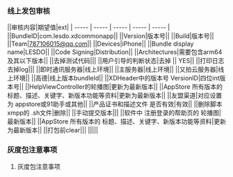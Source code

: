 ### 线上发包审核

||审核内容|期望值|ext|
| ----- | ----- | ----- | ----- | ----- |
||BundleID|com.lesdo.xdcommonapp||
||Version|版本号||
||Build|版本号||
||Team|787106015@qq.com||
||Devices|iPhone||
||Bundle display name|LESDO||
||Code Signing|Distribution||
||Architectures|需要包含arm64及其以下版本||
||去掉测试代码|||
||用户引导的判断状态|去掉 \|\| YES||
||打印日志去掉log|||
||即时通讯服务器|线上环境||
||主服务器|线上环境||
||又拍云服务器|线上环境||
||高德|线上版本bundleId||
||XDHeader中的版本号 VersionID|四位int版本号||
||HelpViewController的轮播图|更新为最新版本||
||AppStore 所有版本的 标题、描述、关键字、新版本功能等资料|更新为最新版本||
||友盟渠道|对应设置为 appstore或91助手或其他||
||产品证书和描述文件 是否有效|有效||
||删除脚本 xmpp的 .sh文件|删除||
||手动提交版本|||
||软件中 注册登录的帮助页的 轮播图|最新版本||
||AppStore 所有版本的 标题、描述、关键字、新版本功能等资料|更新为最新版本||
||打包前clear|||
|||||




### 灰度包注意事项

1. 灰度包注意事项